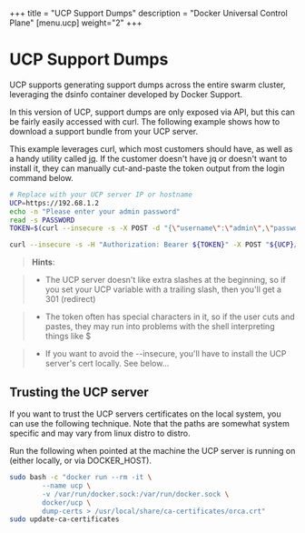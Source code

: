+++
title = "UCP Support Dumps"
description = "Docker Universal Control Plane"
[menu.ucp]
weight="2"
+++



# UCP Support Dumps

UCP supports generating support dumps across the entire swarm cluster,
leveraging the dsinfo container developed by Docker Support.

In this version of UCP, support dumps are only exposed via API, but this can be
fairly easily accessed with curl.  The following example shows how to download a
support bundle from your UCP server.

This example leverages curl, which most customers should have, as well
as a handy utility called [jq](https://stedolan.github.io/jq/).  If the
customer doesn't have jq or doesn't want to install it, they can manually
cut-and-paste the token output from the login command below.


```bash
# Replace with your UCP server IP or hostname
UCP=https://192.68.1.2
echo -n "Please enter your admin password"
read -s PASSWORD
TOKEN=$(curl --insecure -s -X POST -d "{\"username\":\"admin\",\"password\":\"${PASSWORD}\"}" "${UCP}/auth/login" | jq -r '.auth_token')

curl --insecure -s -H "Authorization: Bearer ${TOKEN}" -X POST "${UCP}/api/support" > dump.zip
```

> **Hints**:

>* The UCP server doesn't like extra slashes at the beginning, so if you set your UCP variable with a trailing slash, then you'll get a 301 (redirect)

>* The token often has special characters in it, so if the user cuts and pastes, they may run into problems with the shell interpreting things like $

>* If you want to avoid the --insecure, you'll have to install the UCP server's cert locally.  See below...


## Trusting the UCP server

If you want to trust the UCP servers certificates on the local system, you can
use the following technique.  Note that the paths are somewhat system specific
and may vary from linux distro to distro.

Run the following when pointed at the machine the UCP server is running on
(either locally, or via DOCKER\_HOST).

```bash
sudo bash -c "docker run --rm -it \
        --name ucp \
        -v /var/run/docker.sock:/var/run/docker.sock \
        docker/ucp \
        dump-certs > /usr/local/share/ca-certificates/orca.crt"
sudo update-ca-certificates
```
